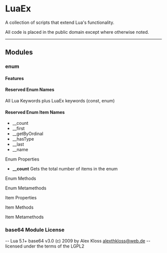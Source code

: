 # LuaEx
 A collection of scripts that extend Lua's functionality.

 All code is placed in the public domain except where otherwise noted.


----------


## Modules

### enum

#### Features

#### Reserved Enum Names
All Lua Keywords plus LuaEx keywords (const, enum) 

#### Reserved Enum Item Names
- __count
- __first
- __getByOrdinal
- __hasType
- __last
- __name

Enum Properties

- **__count** Gets the total number of items in the enum

Enum Methods

Enum Metamethods

Item Properties

Item Methods

Item Metamethods

### base64 Module License
 -- Lua 5.1+ base64 v3.0 (c) 2009 by Alex Kloss <alexthkloss@web.de>
 -- licensed under the terms of the LGPL2